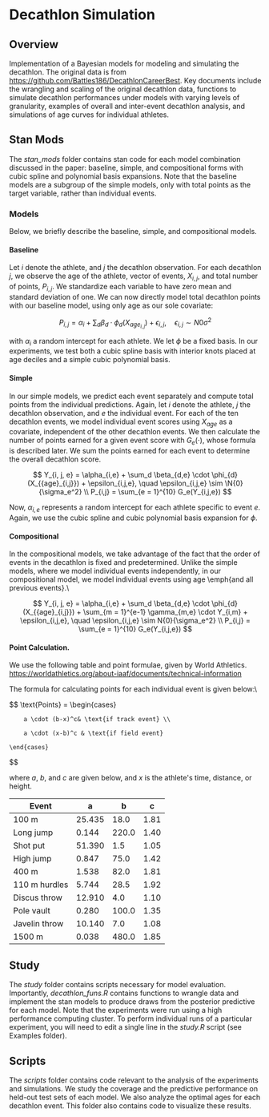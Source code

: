 # Decathlon Simulation

## Overview

Implementation of a Bayesian models for modeling and simulating the decathlon. The original data is from https://github.com/Battles186/DecathlonCareerBest. Key documents include the wrangling and scaling of the original decathlon data, functions to simulate decathlon performances under models with varying levels of granularity, examples of overall and inter-event decathlon analysis, and simulations of age curves for individual athletes.

## Stan Mods

The *stan_mods* folder contains stan code for each model combination discussed in the paper: baseline, simple, and compositional forms with cubic spline and polynomial basis expansions. Note that the baseline models are a subgroup of the simple models, only with total points as the target variable, rather than individual events. 

### Models

Below, we briefly describe the baseline, simple, and compositional models. 

#### Baseline

Let $i$ denote the athlete, and $j$ the decathlon observation. For each decathlon $j$, we observe the age of the athlete, vector of events, ${X}_{i,j}$, and total number of points, $P_{i,j}$. We standardize each variable to have zero mean and standard deviation of one. We can now directly model total decathlon points with our baseline model, using only age as our sole covariate:

$$
        P_{i,j} = \alpha_i + \sum_d \beta_d \cdot \phi_d(X_{{age}_{i,j}})  + \epsilon_{i,j}, \quad \epsilon_{i,j} \sim N{0}{\sigma^2}
$$

with $\alpha_i$ a random intercept for each athlete. We let $\phi$ be a fixed basis. In our experiments, we test both a cubic spline basis with interior knots placed at age deciles and a simple cubic polynomial basis.

#### Simple

In our simple models, we predict each event separately and compute total points from the individual predictions. 
Again, let $i$ denote the athlete, $j$ the decathlon observation, and $e$ the individual event.
For each of the ten decathlon events, we model individual event scores using $X_{age}$ as a covariate, independent of the other decathlon events.
We then calculate the number of points earned for a given event score with $G_e(\cdot)$, whose formula is described later. We sum the points earned for each event to determine the overall decathlon score. 

$$
        Y_{i, j, e} = \alpha_{i,e} + \sum_d \beta_{d,e} \cdot \phi_{d}(X_{{age}_{i,j}})  + \epsilon_{i,j,e}, \quad \epsilon_{i,j,e} \sim \N{0}{\sigma_e^2} \\
        P_{i,j} = \sum_{e = 1}^{10} G_e(Y_{i,j,e})
$$

Now, $\alpha_{i,e}$ represents a random intercept for each athlete specific to event $e$. Again, we use the cubic spline and cubic polynomial basis expansion for $\phi$.

#### Compositional

In the compositional models, we take advantage of the fact that the order of events in the decathlon is fixed and predetermined. 
Unlike the simple models, where we model individual events independently, in our compositional model, we model individual events using age \emph{and all previous events}.\

$$
        Y_{i, j, e} = \alpha_{i,e} + \sum_d \beta_{d,e} \cdot \phi_{d}(X_{{age}_{i,j}}) + \sum_{m = 1}^{e-1} \gamma_{m,e} \cdot Y_{i,m}  + \epsilon_{i,j,e}, \quad \epsilon_{i,j,e} \sim N{0}{\sigma_e^2} \\
        P_{i,j} = \sum_{e = 1}^{10} G_e(Y_{i,j,e})
$$

#### Point Calculation.

We use the following table and point formulae, given by World Athletics. https://worldathletics.org/about-iaaf/documents/technical-information

The formula for calculating points for each individual event is given below:\

\$$
    \text{Points} = 
    \begin{cases}

        a \cdot (b-x)^c& \text{if track event} \\
    
        a \cdot (x-b)^c & \text{if field event}
    
    \end{cases}
\$$

where $a$, $b$, and $c$ are given below, and $x$ is the athlete's time, distance, or height.

| Event         | a      | b     | c    |
|---------------|--------|-------|------|
| 100 m         | 25.435 | 18.0  | 1.81 |
| Long jump     | 0.144  | 220.0 | 1.40 |
| Shot put      | 51.390 | 1.5   | 1.05 |
| High jump     | 0.847  | 75.0  | 1.42 |
| 400 m         | 1.538  | 82.0  | 1.81 |
| 110 m hurdles | 5.744  | 28.5  | 1.92 |
| Discus throw  | 12.910 | 4.0   | 1.10 |
| Pole vault    | 0.280  | 100.0 | 1.35 |
| Javelin throw | 10.140 | 7.0   | 1.08 |
| 1500 m        | 0.038  | 480.0 | 1.85 |


## Study

The *study* folder contains scripts necessary for model evaluation. Importantly, *decathlon_funs.R* contains functions to wrangle data and implement the stan models to produce draws from the posterior predictive for each model. Note that the experiments were run using a high performance computing cluster. To perform individual runs of a particular experiment, you will need to edit a single line in the *study.R* script (see Examples folder).

## Scripts

The *scripts* folder contains code relevant to the analysis of the experiments and simulations. We study the coverage and the predictive performance on held-out test sets of each model. We also analyze the optimal ages for each decathlon event. This folder also contains code to visualize these results.
